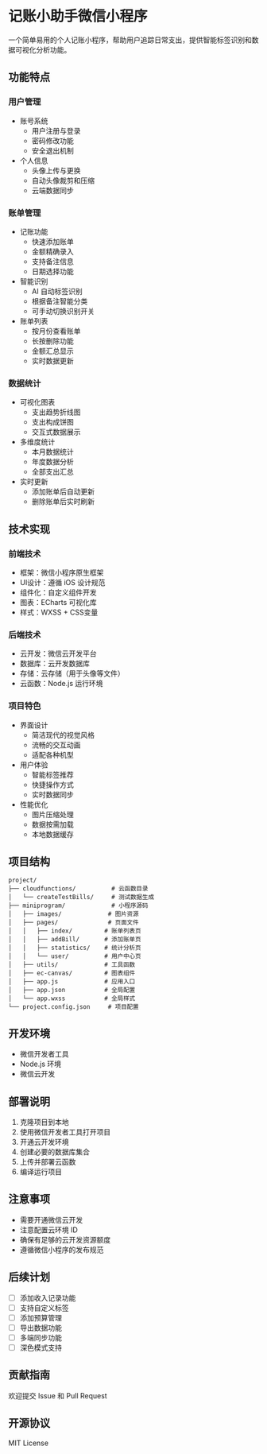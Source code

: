 # 记账小助手微信小程序

一个简单易用的个人记账小程序，帮助用户追踪日常支出，提供智能标签识别和数据可视化分析功能。

## 功能特点

### 用户管理
- 账号系统
  - 用户注册与登录
  - 密码修改功能
  - 安全退出机制
- 个人信息
  - 头像上传与更换
  - 自动头像裁剪和压缩
  - 云端数据同步

### 账单管理
- 记账功能
  - 快速添加账单
  - 金额精确录入
  - 支持备注信息
  - 日期选择功能
- 智能识别
  - AI 自动标签识别
  - 根据备注智能分类
  - 可手动切换识别开关
- 账单列表
  - 按月份查看账单
  - 长按删除功能
  - 金额汇总显示
  - 实时数据更新

### 数据统计
- 可视化图表
  - 支出趋势折线图
  - 支出构成饼图
  - 交互式数据展示
- 多维度统计
  - 本月数据统计
  - 年度数据分析
  - 全部支出汇总
- 实时更新
  - 添加账单后自动更新
  - 删除账单后实时刷新

## 技术实现

### 前端技术
- 框架：微信小程序原生框架
- UI设计：遵循 iOS 设计规范
- 组件化：自定义组件开发
- 图表：ECharts 可视化库
- 样式：WXSS + CSS变量

### 后端技术
- 云开发：微信云开发平台
- 数据库：云开发数据库
- 存储：云存储（用于头像等文件）
- 云函数：Node.js 运行环境

### 项目特色
- 界面设计
  - 简洁现代的视觉风格
  - 流畅的交互动画
  - 适配各种机型
- 用户体验
  - 智能标签推荐
  - 快捷操作方式
  - 实时数据同步
- 性能优化
  - 图片压缩处理
  - 数据按需加载
  - 本地数据缓存

## 项目结构

```
project/
├── cloudfunctions/          # 云函数目录
│   └── createTestBills/     # 测试数据生成
├── miniprogram/             # 小程序源码
│   ├── images/             # 图片资源
│   ├── pages/              # 页面文件
│   │   ├── index/         # 账单列表页
│   │   ├── addBill/       # 添加账单页
│   │   ├── statistics/    # 统计分析页
│   │   └── user/          # 用户中心页
│   ├── utils/             # 工具函数
│   ├── ec-canvas/         # 图表组件
│   ├── app.js             # 应用入口
│   ├── app.json           # 全局配置
│   └── app.wxss           # 全局样式
└── project.config.json     # 项目配置
```

## 开发环境

- 微信开发者工具
- Node.js 环境
- 微信云开发

## 部署说明

1. 克隆项目到本地
2. 使用微信开发者工具打开项目
3. 开通云开发环境
4. 创建必要的数据库集合
5. 上传并部署云函数
6. 编译运行项目

## 注意事项

- 需要开通微信云开发
- 注意配置云环境 ID
- 确保有足够的云开发资源额度
- 遵循微信小程序的发布规范

## 后续计划

- [ ] 添加收入记录功能
- [ ] 支持自定义标签
- [ ] 添加预算管理
- [ ] 导出数据功能
- [ ] 多端同步功能
- [ ] 深色模式支持

## 贡献指南

欢迎提交 Issue 和 Pull Request

## 开源协议

MIT License